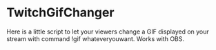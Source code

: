 # TwitchGifChanger
Here is a little script to let your viewers change a GIF displayed on your stream with command !gif whateveryouwant. Works with OBS.
